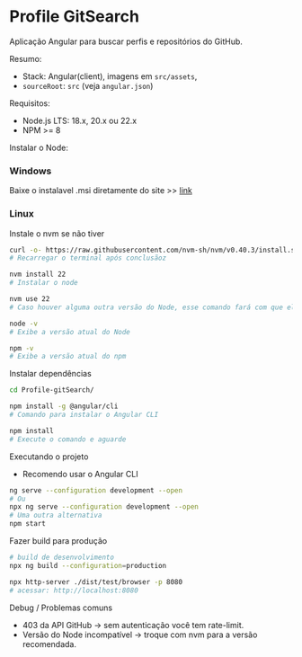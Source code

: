 # Profile GitSearch
Aplicação Angular para buscar perfis e repositórios do GitHub.

Resumo:
- Stack: Angular(client), imagens em `src/assets`,
- `sourceRoot`: `src` (veja `angular.json`)

Requisitos:
- Node.js LTS: 18.x, 20.x ou 22.x
- NPM >= 8

Instalar o Node:
### Windows
Baixe o instalavel .msi diretamente do site >> [link](https://nodejs.org/en/download) 

### Linux
Instale o nvm se não tiver
```bash
curl -o- https://raw.githubusercontent.com/nvm-sh/nvm/v0.40.3/install.sh | bash
# Recarregar o terminal após conclusãoz

nvm install 22
# Instalar o node

nvm use 22
# Caso houver alguma outra versão do Node, esse comando fará com que ele use a versão 22

node -v
# Exibe a versão atual do Node

npm -v
# Exibe a versão atual do npm
```

Instalar dependências
```bash
cd Profile-gitSearch/

npm install -g @angular/cli
# Comando para instalar o Angular CLI

npm install
# Execute o comando e aguarde
```

Executando o projeto
- Recomendo usar o Angular CLI
```bash
ng serve --configuration development --open
# Ou
npx ng serve --configuration development --open
# Uma outra alternativa
npm start
```

Fazer build para produção
```bash
# build de desenvolvimento
npx ng build --configuration=production

npx http-server ./dist/test/browser -p 8080
# acessar: http://localhost:8080
```

Debug / Problemas comuns
- 403 da API GitHub → sem autenticação você tem rate-limit.
- Versão do Node incompatível → troque com nvm para a versão recomendada.


